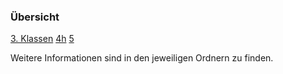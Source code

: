 ### Übersicht

[3. Klassen](./3)
[4h](./4h)
[5](./5)

Weitere Informationen sind in den jeweiligen Ordnern zu finden. 
